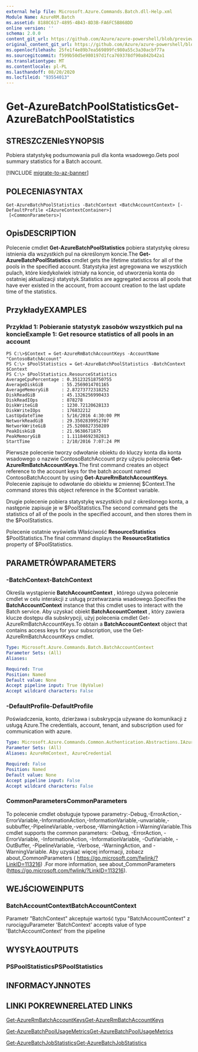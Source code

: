 ```yaml
---
external help file: Microsoft.Azure.Commands.Batch.dll-Help.xml
Module Name: AzureRM.Batch
ms.assetid: 8188C617-4895-4B43-8D3B-FA6FC5B868DD
online version: ''
schema: 2.0.0
content_git_url: https://github.com/Azure/azure-powershell/blob/preview/src/ResourceManager/AzureBatch/Commands.Batch/help/Get-AzureBatchPoolStatistics.md
original_content_git_url: https://github.com/Azure/azure-powershell/blob/preview/src/ResourceManager/AzureBatch/Commands.Batch/help/Get-AzureBatchPoolStatistics.md
ms.openlocfilehash: 25fe1f4e89b7ea569899fc980a55c3a30acbf77a
ms.sourcegitcommit: f599b50d5e980197d1fca769378df90a842b42a1
ms.translationtype: MT
ms.contentlocale: pl-PL
ms.lasthandoff: 08/20/2020
ms.locfileid: "93554013"
---
```

# <span data-ttu-id="67ce3-101">Get-AzureBatchPoolStatistics</span><span class="sxs-lookup"><span data-stu-id="67ce3-101">Get-AzureBatchPoolStatistics</span></span>

## <span data-ttu-id="67ce3-102">STRESZCZENIe</span><span class="sxs-lookup"><span data-stu-id="67ce3-102">SYNOPSIS</span></span>
<span data-ttu-id="67ce3-103">Pobiera statystykę podsumowania puli dla konta wsadowego.</span><span class="sxs-lookup"><span data-stu-id="67ce3-103">Gets pool summary statistics for a Batch account.</span></span>

[!INCLUDE [migrate-to-az-banner](../../includes/migrate-to-az-banner.md)]

## <span data-ttu-id="67ce3-104">POLECENIA</span><span class="sxs-lookup"><span data-stu-id="67ce3-104">SYNTAX</span></span>

```
Get-AzureBatchPoolStatistics -BatchContext <BatchAccountContext> [-DefaultProfile <IAzureContextContainer>]
 [<CommonParameters>]
```

## <span data-ttu-id="67ce3-105">Opis</span><span class="sxs-lookup"><span data-stu-id="67ce3-105">DESCRIPTION</span></span>
<span data-ttu-id="67ce3-106">Polecenie cmdlet **Get-AzureBatchPoolStatistics** pobiera statystykę okresu istnienia dla wszystkich pul na określonym koncie.</span><span class="sxs-lookup"><span data-stu-id="67ce3-106">The **Get-AzureBatchPoolStatistics** cmdlet gets the lifetime statistics for all of the pools in the specified account.</span></span>
<span data-ttu-id="67ce3-107">Statystyka jest agregowana we wszystkich pulach, które kiedykolwiek istniały na koncie, od utworzenia konta do ostatniej aktualizacji statystyk.</span><span class="sxs-lookup"><span data-stu-id="67ce3-107">Statistics are aggregated across all pools that have ever existed in the account, from account creation to the last update time of the statistics.</span></span>

## <span data-ttu-id="67ce3-108">Przykłady</span><span class="sxs-lookup"><span data-stu-id="67ce3-108">EXAMPLES</span></span>

### <span data-ttu-id="67ce3-109">Przykład 1: Pobieranie statystyk zasobów wszystkich pul na koncie</span><span class="sxs-lookup"><span data-stu-id="67ce3-109">Example 1: Get resource statistics of all pools in an account</span></span>
```
PS C:\>$Context = Get-AzureRmBatchAccountKeys -AccountName "ContosoBatchAccount"
PS C:\> $PoolStatistics = Get-AzureBatchPoolStatistics -BatchContext $Context
PS C:\> $PoolStatistics.ResourceStatistics 
AverageCpuPercentage : 0.351232518750755
AverageDiskGiB       : 55.2569014701165
AverageMemoryGiB     : 2.87273772318252
DiskReadGiB          : 45.1326256990433
DiskReadIOps         : 878278
DiskWriteGiB         : 1230.72120628133
DiskWriteIOps        : 176832212
LastUpdateTime       : 5/16/2016 4:30:00 PM
NetworkReadGiB       : 29.3502839952707
NetworkWriteGiB      : 25.5208827350289
PeakDiskGiB          : 21.9638671875
PeakMemoryGiB        : 1.11184692382813
StartTime            : 2/10/2016 7:07:24 PM
```

<span data-ttu-id="67ce3-110">Pierwsze polecenie tworzy odwołanie obiektu do kluczy konta dla konta wsadowego o nazwie ContosoBatchAccount przy użyciu polecenia **Get-AzureRmBatchAccountKeys**.</span><span class="sxs-lookup"><span data-stu-id="67ce3-110">The first command creates an object reference to the account keys for the batch account named ContosoBatchAccount by using **Get-AzureRmBatchAccountKeys**.</span></span>
<span data-ttu-id="67ce3-111">Polecenie zapisuje to odwołanie do obiektu w zmiennej $Context.</span><span class="sxs-lookup"><span data-stu-id="67ce3-111">The command stores this object reference in the $Context variable.</span></span>

<span data-ttu-id="67ce3-112">Drugie polecenie pobiera statystykę wszystkich pul z określonego konta, a następnie zapisuje je w $PoolStatistics.</span><span class="sxs-lookup"><span data-stu-id="67ce3-112">The second command gets the statistics of all of the pools in the specified account, and then stores them in the $PoolStatistics.</span></span>

<span data-ttu-id="67ce3-113">Polecenie ostatnie wyświetla Właściwość **ResourceStatistics** $PoolStatistics.</span><span class="sxs-lookup"><span data-stu-id="67ce3-113">The final command displays the **ResourceStatistics** property of $PoolStatistics.</span></span>

## <span data-ttu-id="67ce3-114">PARAMETRÓW</span><span class="sxs-lookup"><span data-stu-id="67ce3-114">PARAMETERS</span></span>

### <span data-ttu-id="67ce3-115">-BatchContext</span><span class="sxs-lookup"><span data-stu-id="67ce3-115">-BatchContext</span></span>
<span data-ttu-id="67ce3-116">Określa wystąpienie **BatchAccountContext** , którego używa polecenie cmdlet w celu interakcji z usługą przetwarzania wsadowego.</span><span class="sxs-lookup"><span data-stu-id="67ce3-116">Specifies the **BatchAccountContext** instance that this cmdlet uses to interact with the Batch service.</span></span>
<span data-ttu-id="67ce3-117">Aby uzyskać obiekt **BatchAccountContext** , który zawiera klucze dostępu dla subskrypcji, użyj polecenia cmdlet Get-AzureRmBatchAccountKeys.</span><span class="sxs-lookup"><span data-stu-id="67ce3-117">To obtain a **BatchAccountContext** object that contains access keys for your subscription, use the Get-AzureRmBatchAccountKeys cmdlet.</span></span>

```yaml
Type: Microsoft.Azure.Commands.Batch.BatchAccountContext
Parameter Sets: (All)
Aliases: 

Required: True
Position: Named
Default value: None
Accept pipeline input: True (ByValue)
Accept wildcard characters: False
```

### <span data-ttu-id="67ce3-118">-DefaultProfile</span><span class="sxs-lookup"><span data-stu-id="67ce3-118">-DefaultProfile</span></span>
<span data-ttu-id="67ce3-119">Poświadczenia, konto, dzierżawa i subskrypcja używane do komunikacji z usługą Azure.</span><span class="sxs-lookup"><span data-stu-id="67ce3-119">The credentials, account, tenant, and subscription used for communication with azure.</span></span>

```yaml
Type: Microsoft.Azure.Commands.Common.Authentication.Abstractions.IAzureContextContainer
Parameter Sets: (All)
Aliases: AzureRmContext, AzureCredential

Required: False
Position: Named
Default value: None
Accept pipeline input: False
Accept wildcard characters: False
```

### <span data-ttu-id="67ce3-120">CommonParameters</span><span class="sxs-lookup"><span data-stu-id="67ce3-120">CommonParameters</span></span>
<span data-ttu-id="67ce3-121">To polecenie cmdlet obsługuje typowe parametry:-Debug,-ErrorAction,-ErrorVariable,-InformationAction,-InformationVariable,-unvariable,-subbuffer,-PipelineVariable,-verbose,-WarningAction i-WarningVariable.</span><span class="sxs-lookup"><span data-stu-id="67ce3-121">This cmdlet supports the common parameters: -Debug, -ErrorAction, -ErrorVariable, -InformationAction, -InformationVariable, -OutVariable, -OutBuffer, -PipelineVariable, -Verbose, -WarningAction, and -WarningVariable.</span></span> <span data-ttu-id="67ce3-122">Aby uzyskać więcej informacji, zobacz about_CommonParameters ( https://go.microsoft.com/fwlink/?LinkID=113216) .</span><span class="sxs-lookup"><span data-stu-id="67ce3-122">For more information, see about_CommonParameters (https://go.microsoft.com/fwlink/?LinkID=113216).</span></span>

## <span data-ttu-id="67ce3-123">WEJŚCIOWE</span><span class="sxs-lookup"><span data-stu-id="67ce3-123">INPUTS</span></span>

### <span data-ttu-id="67ce3-124">BatchAccountContext</span><span class="sxs-lookup"><span data-stu-id="67ce3-124">BatchAccountContext</span></span>
<span data-ttu-id="67ce3-125">Parametr "BatchContext" akceptuje wartość typu "BatchAccountContext" z rurociągu</span><span class="sxs-lookup"><span data-stu-id="67ce3-125">Parameter 'BatchContext' accepts value of type 'BatchAccountContext' from the pipeline</span></span>

## <span data-ttu-id="67ce3-126">WYSYŁA</span><span class="sxs-lookup"><span data-stu-id="67ce3-126">OUTPUTS</span></span>

### <span data-ttu-id="67ce3-127">PSPoolStatistics</span><span class="sxs-lookup"><span data-stu-id="67ce3-127">PSPoolStatistics</span></span>

## <span data-ttu-id="67ce3-128">INFORMACYJN</span><span class="sxs-lookup"><span data-stu-id="67ce3-128">NOTES</span></span>

## <span data-ttu-id="67ce3-129">LINKI POKREWNE</span><span class="sxs-lookup"><span data-stu-id="67ce3-129">RELATED LINKS</span></span>

[<span data-ttu-id="67ce3-130">Get-AzureRmBatchAccountKeys</span><span class="sxs-lookup"><span data-stu-id="67ce3-130">Get-AzureRmBatchAccountKeys</span></span>](./Get-AzureRmBatchAccountKeys.md)

[<span data-ttu-id="67ce3-131">Get-AzureBatchPoolUsageMetrics</span><span class="sxs-lookup"><span data-stu-id="67ce3-131">Get-AzureBatchPoolUsageMetrics</span></span>](./Get-AzureBatchPoolUsageMetrics.md)

[<span data-ttu-id="67ce3-132">Get-AzureBatchJobStatistics</span><span class="sxs-lookup"><span data-stu-id="67ce3-132">Get-AzureBatchJobStatistics</span></span>](./Get-AzureBatchJobStatistics.md)


